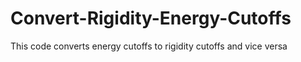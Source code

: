 # Convert-Rigidity-Energy-Cutoffs
This code converts energy cutoffs to rigidity cutoffs and vice versa
